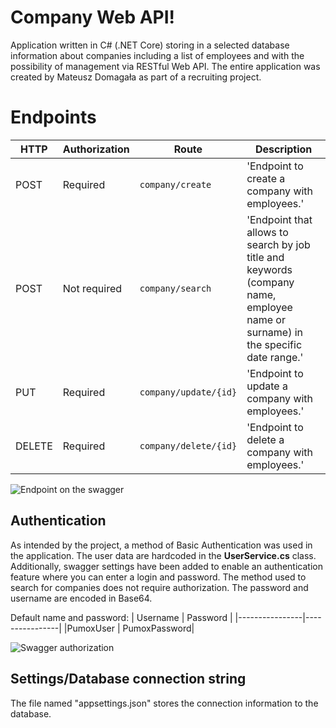 # Company Web API!

Application written in C# (.NET Core) storing in a selected database information about companies including a list of employees and with the possibility of
management via RESTful Web API. The entire application was created by Mateusz Domagała as part of a recruiting project.


# Endpoints

|  HTTP          |  Authorization |Route                          |Description|
|--------------|--|-------------------------------|-----------------------------|
|POST		|	Required|`company/create`            |'Endpoint to create a company with employees.'            |
|POST     | Not required |`company/search`            |'Endpoint that allows to search by job title and keywords (company name, employee name or surname) in the specific date range.'          |
|PUT       | Required  |`company/update/{id}`|'Endpoint to update a company with employees.'|
|DELETE     |  Required   |`company/delete/{id}`|'Endpoint to delete a company with employees.'|

![Endpoint on the swagger](https://i.imgur.com/b1XUfKO.png)

## Authentication

As intended by the project, a method of Basic Authentication was used in the application. The user data are hardcoded in the **UserService.cs** class.
Additionally, swagger settings have been added to enable an authentication feature where you can enter a login and password. The method used to search for companies does not require authorization. The password and username are encoded in Base64.

Default name and password:
|  Username          |  Password |
|----------------|----------------|
|PumoxUser		|	PumoxPassword|

![Swagger authorization](https://i.imgur.com/Vvv9zNq.png)

## Settings/Database connection string

The file named "appsettings.json" stores the connection information to the database. 
